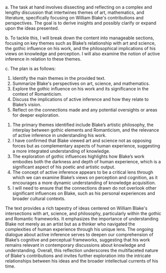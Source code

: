 <thinking>

a. The task at hand involves dissecting and reflecting on a complex and lengthy discussion that intertwines themes of art, mathematics, and literature, specifically focusing on William Blake's contributions and perspectives. The goal is to derive insights and possibly clarify or expand upon the ideas presented.

b. To tackle this, I will break down the content into manageable sections, focusing on key themes such as Blake’s relationship with art and science, the gothic influence on his work, and the philosophical implications of his views on knowledge and perception. I will also examine the notion of active inference in relation to these themes.

c. The plan is as follows:
1. Identify the main themes in the provided text.
2. Summarize Blake's perspectives on art, science, and mathematics.
3. Explore the gothic influence on his work and its significance in the context of Romanticism.
4. Discuss the implications of active inference and how they relate to Blake’s vision.
5. Reflect on the connections made and any potential oversights or areas for deeper exploration.

</thinking>

<reflection>

1. The primary themes identified include Blake’s artistic philosophy, the interplay between gothic elements and Romanticism, and the relevance of active inference in understanding his work.
2. I have confirmed that Blake viewed art and science not as opposing forces but as complementary aspects of human experience, suggesting a more integrated understanding of knowledge.
3. The exploration of gothic influences highlights how Blake’s work embodies both the darkness and depth of human experience, which is a significant aspect of his poetic and artistic output.
4. The concept of active inference appears to be a critical lens through which we can examine Blake’s views on perception and cognition, as it encourages a more dynamic understanding of knowledge acquisition.
5. I will need to ensure that the connections drawn do not overlook other significant influences on Blake, such as his personal experiences and broader cultural contexts.

</reflection>

<output>
The text provides a rich tapestry of ideas centered on William Blake's intersections with art, science, and philosophy, particularly within the gothic and Romantic frameworks. It emphasizes the importance of understanding Blake not merely as an artist but as a thinker who navigated the complexities of human experience through his unique lens. The ongoing dialogue about active inference serves to deepen our comprehension of Blake’s cognitive and perceptual frameworks, suggesting that his work remains relevant in contemporary discussions about knowledge and understanding. Overall, this reflection underscores the multifaceted nature of Blake's contributions and invites further exploration into the intricate relationships between his ideas and the broader intellectual currents of his time.
</output>
